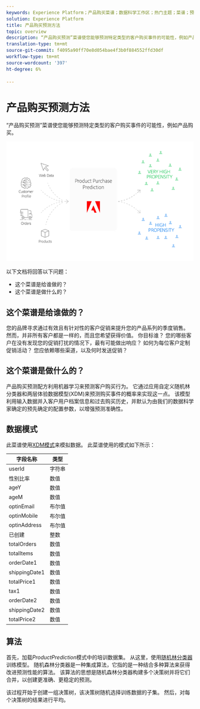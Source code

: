 ```yaml
---
keywords: Experience Platform；产品购买菜谱；数据科学工作区；热门主题；菜谱；预建菜谱
solution: Experience Platform
title: 产品购买预测方法
topic: overview
description: “产品购买预测”菜谱使您能够预测特定类型的客户购买事件的可能性，例如产品购买。
translation-type: tm+mt
source-git-commit: f4095a90ff70e8d054bae4f3b0f884552ffd30df
workflow-type: tm+mt
source-wordcount: '397'
ht-degree: 6%

---
```



# 产品购买预测方法

“产品购买预测”菜谱使您能够预测特定类型的客户购买事件的可能性，例如产品购买。

![](../images/pre-built-recipes/ppp_bigpicture.png)

以下文档将回答以下问题：
* 这个菜谱是给谁做的？
* 这个菜谱是做什么的？

## 这个菜谱是给谁做的？

您的品牌寻求通过有效且有针对性的客户促销来提升您的产品系列的季度销售。 然而，并非所有客户都是一样的，而且您希望获得价值。 你目标谁？ 您的哪些客户在没有发现您的促销打扰的情况下，最有可能做出响应？ 如何为每位客户定制促销活动？ 您应依赖哪些渠道，以及何时发送促销？

## 这个菜谱是做什么的？

产品购买预测配方利用机器学习来预测客户购买行为。 它通过应用自定义随机林分类器和两层体验数据模型(XDM)来预测购买事件的概率来实现这一点。 该模型利用输入数据并入客户用户档案信息和过去购买历史，并默认为由我们的数据科学家确定的预先确定的配置参数，以增强预测准确性。

## 数据模式

此菜谱使用[XDM模式](../../xdm/home.md)来模拟数据。 此菜谱使用的模式如下所示：

| 字段名称 | 类型 |
--- | ---
| userId | 字符串 |
| 性别比率 | 数值 |
| ageY | 数值 |
| ageM | 数值 |
| optinEmail | 布尔值 |
| optinMobile | 布尔值 |
| optinAddress | 布尔值 |
| 已创建 | 整数 |
| totalOrders | 数值 |
| totalItems | 数值 |
| orderDate1 | 数值 |
| shippingDate1 | 数值 |
| totalPrice1 | 数值 |
| tax1 | 数值 |
| orderDate2 | 数值 |
| shippingDate2 | 数值 |
| totalPrice2 | 数值 |


## 算法

首先，加载&#x200B;*ProductPrediction*&#x200B;模式中的培训数据集。 从这里，使用[随机林分类器](https://scikit-learn.org/stable/modules/generated/sklearn.ensemble.RandomForestClassifier.html)训练模型。 随机森林分类器是一种集成算法，它指的是一种结合多种算法来获得改进预测性能的算法。 该算法的思想是随机森林分类器构建多个决策树并将它们合并，以创建更准确、更稳定的预测。

该过程开始于创建一组决策树，该决策树随机选择训练数据的子集。 然后，对每个决策树的结果进行平均。